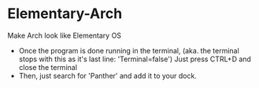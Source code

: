 # Elementary-Arch
Make Arch look like Elementary OS 

- Once the program is done running in the terminal, (aka. the terminal stops with this as it's last line: 'Terminal=false')
Just press CTRL+D and close the terminal
- Then, just search for 'Panther' and add it to your dock.
